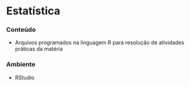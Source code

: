 # Estatística

### Conteúdo

- Arquivos programados na linguagem R para resolução de atividades práticas da matéria

### Ambiente

- RStudio
